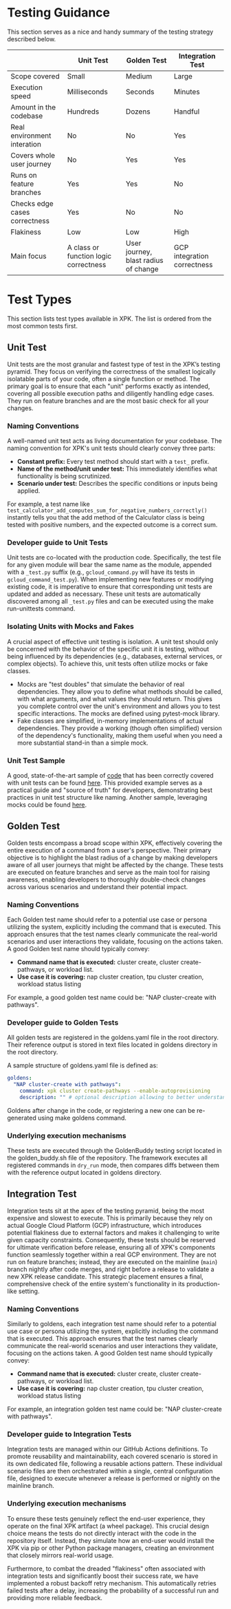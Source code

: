 # Testing Guidance

This section serves as a nice and handy summary of the testing strategy described below.

|                               | Unit Test                             | Golden Test                          | Integration Test            |
|-------------------------------|---------------------------------------|--------------------------------------|-----------------------------|
| Scope covered                 | Small                                 | Medium                               | Large                       |
| Execution speed               | Milliseconds                          | Seconds                              | Minutes                     |
| Amount in the codebase        | Hundreds                              | Dozens                               | Handful                     |
| Real environment interation   | No                                    | No                                   | Yes                         |
| Covers whole user journey     | No                                    | Yes                                  | Yes                         |
| Runs on feature branches      | Yes                                   | Yes                                  | No                          |
| Checks edge cases correctness | Yes                                   | No                                   | No                          |
| Flakiness                     | Low                                   | Low                                  | High                        |
| Main focus                    | A class or function logic correctness | User journey, blast radius of change | GCP integration correctness |

# Test Types

This section lists test types available in XPK. The list is ordered from the most common tests first.

## Unit Test

Unit tests are the most granular and fastest type of test in the XPK’s testing pyramid. They focus on verifying the correctness of the smallest logically isolatable parts of your code, often a single function or method. The primary goal is to ensure that each "unit" performs exactly as intended, covering all possible execution paths and diligently handling edge cases. They run on feature branches and are the most basic check for all your changes.

### Naming Conventions

A well-named unit test acts as living documentation for your codebase. The naming convention for XPK's unit tests should clearly convey three parts:

* **Constant prefix:** Every test method should start with a `test_` prefix.
* **Name of the method/unit under test:** This immediately identifies what functionality is being scrutinized.
* **Scenario under test:** Describes the specific conditions or inputs being applied.

For example, a test name like `test_calculator_add_computes_sum_for_negative_numbers_correctly()` instantly tells you that the add method of the Calculator class is being tested with positive numbers, and the expected outcome is a correct sum.

### Developer guide to Unit Tests

Unit tests are co-located with the production code. Specifically, the test file for any given module will bear the same name as the module, appended with a `_test.py` suffix (e.g., `gcloud_command.py` will have its tests in `gcloud_command_test.py`). When implementing new features or modifying existing code, it is imperative to ensure that corresponding unit tests are updated and added as necessary. These unit tests are automatically discovered among all `_test.py` files and can be executed using the make run-unittests command.

### Isolating Units with Mocks and Fakes

A crucial aspect of effective unit testing is isolation. A unit test should only be concerned with the behavior of the specific unit it is testing, without being influenced by its dependencies (e.g., databases, external services, or complex objects). To achieve this, unit tests often utilize mocks or fake classes.

* Mocks are "test doubles" that simulate the behavior of real dependencies. They allow you to define what methods should be called, with what arguments, and what values they should return. This gives you complete control over the unit's environment and allows you to test specific interactions. The mocks are defined using pytest-mock library.
* Fake classes are simplified, in-memory implementations of actual dependencies. They provide a working (though often simplified) version of the dependency's functionality, making them useful when you need a more substantial stand-in than a simple mock.

### Unit Test Sample

A good, state-of-the-art sample of [code](https://github.com/AI-Hypercomputer/xpk/blob/0434cf6a023069522f90d5846c6d980b68382b66/src/xpk/core/nodepool.py#L614) that has been correctly covered with unit tests can be found [here](https://github.com/AI-Hypercomputer/xpk/blob/0434cf6a023069522f90d5846c6d980b68382b66/src/xpk/core/tests/unit/test_nodepool.py#L26). This provided example serves as a practical guide and "source of truth" for developers, demonstrating best practices in unit test structure like naming. Another sample, leveraging mocks could be found [here](https://github.com/AI-Hypercomputer/xpk/blob/8464ce26cd0fd24c681e346b2c915ad918724e53/src/xpk/core/nodepool_test.py#L86).

## Golden Test

Golden tests encompass a broad scope within XPK, effectively covering the entire execution of a command from a user's perspective. Their primary objective is to highlight the blast radius of a change by making developers aware of all user journeys that might be affected by the change. These tests are executed on feature branches and serve as the main tool for raising awareness, enabling developers to thoroughly double-check changes across various scenarios and understand their potential impact.

### Naming Conventions

Each Golden test name should refer to a potential use case or persona utilizing the system, explicitly including the command that is executed. This approach ensures that the test names clearly communicate the real-world scenarios and user interactions they validate, focusing on the actions taken. A good Golden test name should typically convey:

* **Command name that is executed:** cluster create, cluster create-pathways, or workload list.
* **Use case it is covering:** nap cluster creation, tpu cluster creation, workload status listing

For example, a good golden test name could be: "NAP cluster-create with pathways".

### Developer guide to Golden Tests
All golden tests are registered in the goldens.yaml file in the root directory. Their reference output is stored in text files located in goldens directory in the root directory.

A sample structure of goldens.yaml file is defined as:

```yaml
goldens:
  "NAP cluster-create with pathways":
    command: xpk cluster create-pathways --enable-autoprovisioning
    description: "" # optional description allowing to better understand use-case
```

Goldens after change in the code, or registering a new one can be re-generated using make goldens command.

### Underlying execution mechanisms

These tests are executed through the GoldenBuddy testing script located in the golden_buddy.sh file of the repository. The framework executes all registered commands in `dry_run` mode, then compares diffs between them with the reference output located in goldens directory.

## Integration Test
Integration tests sit at the apex of the testing pyramid, being the most expensive and slowest to execute. This is primarily because they rely on actual Google Cloud Platform (GCP) infrastructure, which introduces potential flakiness due to external factors and makes it challenging to write given capacity constraints. Consequently, these tests should be reserved for ultimate verification before release, ensuring all of XPK's components function seamlessly together within a real GCP environment. They are not run on feature branches; instead, they are executed on the mainline (`main`) branch nightly after code merges, and right before a release to validate a new XPK release candidate. This strategic placement ensures a final, comprehensive check of the entire system's functionality in its production-like setting.

### Naming Conventions

Similarly to goldens, each integration test name should refer to a potential use case or persona utilizing the system, explicitly including the command that is executed. This approach ensures that the test names clearly communicate the real-world scenarios and user interactions they validate, focusing on the actions taken. A good Golden test name should typically convey:

* **Command name that is executed:** cluster create, cluster create-pathways, or workload list.
* **Use case it is covering:** nap cluster creation, tpu cluster creation, workload status listing

For example, an integration golden test name could be: "NAP cluster-create with pathways".

### Developer guide to Integration Tests

Integration tests are managed within our GitHub Actions definitions. To promote reusability and maintainability, each covered scenario is stored in its own dedicated file, following a reusable actions pattern. These individual scenario files are then orchestrated within a single, central configuration file, designed to execute whenever a release is performed or nightly on the mainline branch.

### Underlying execution mechanisms

To ensure these tests genuinely reflect the end-user experience, they operate on the final XPK artifact (a wheel package). This crucial design choice means the tests do not directly interact with the code in the repository itself. Instead, they simulate how an end-user would install the XPK via pip or other Python package managers, creating an environment that closely mirrors real-world usage.

Furthermore, to combat the dreaded "flakiness" often associated with integration tests and significantly boost their success rate, we have implemented a robust backoff retry mechanism. This automatically retries failed tests after a delay, increasing the probability of a successful run and providing more reliable feedback.
